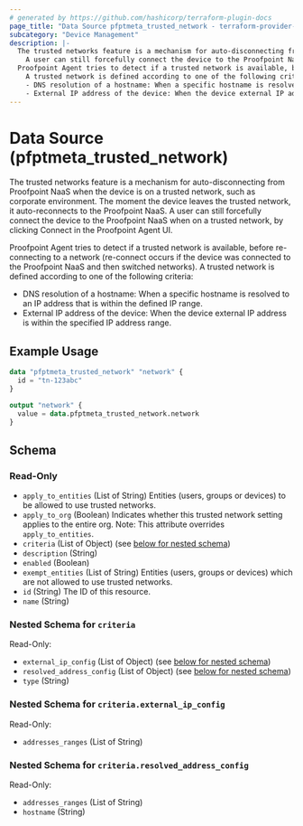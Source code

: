 ```yaml
---
# generated by https://github.com/hashicorp/terraform-plugin-docs
page_title: "Data Source pfptmeta_trusted_network - terraform-provider-pfptmeta"
subcategory: "Device Management"
description: |-
  The trusted networks feature is a mechanism for auto-disconnecting from Proofpoint NaaS when the device is on a trusted network, such as corporate environment. The moment the device leaves the trusted network, it auto-reconnects to the Proofpoint NaaS.
    A user can still forcefully connect the device to the Proofpoint NaaS when on a trusted network, by clicking Connect in the Proofpoint Agent UI.
  Proofpoint Agent tries to detect if a trusted network is available, before re-connecting to a network (re-connect occurs if the device was connected to the Proofpoint NaaS and then switched networks).
    A trusted network is defined according to one of the following criteria:
    - DNS resolution of a hostname: When a specific hostname is resolved to an IP address that is within the defined IP range.
    - External IP address of the device: When the device external IP address is within the specified IP address range.
---
```


# Data Source (pfptmeta_trusted_network)

The trusted networks feature is a mechanism for auto-disconnecting from Proofpoint NaaS when the device is on a trusted network, such as corporate environment. The moment the device leaves the trusted network, it auto-reconnects to the Proofpoint NaaS.
  A user can still forcefully connect the device to the Proofpoint NaaS when on a trusted network, by clicking Connect in the Proofpoint Agent UI.

  Proofpoint Agent tries to detect if a trusted network is available, before re-connecting to a network (re-connect occurs if the device was connected to the Proofpoint NaaS and then switched networks).
  A trusted network is defined according to one of the following criteria:
  - DNS resolution of a hostname: When a specific hostname is resolved to an IP address that is within the defined IP range.
  - External IP address of the device: When the device external IP address is within the specified IP address range.

## Example Usage

```terraform
data "pfptmeta_trusted_network" "network" {
  id = "tn-123abc"
}

output "network" {
  value = data.pfptmeta_trusted_network.network
}
```

<!-- schema generated by tfplugindocs -->
## Schema

### Read-Only

- `apply_to_entities` (List of String) Entities (users, groups or devices) to be allowed to use trusted networks.
- `apply_to_org` (Boolean) Indicates whether this trusted network setting applies to the entire org. Note: This attribute overrides `apply_to_entities`.
- `criteria` (List of Object) (see [below for nested schema](#nestedatt--criteria))
- `description` (String)
- `enabled` (Boolean)
- `exempt_entities` (List of String) Entities (users, groups or devices) which are not allowed to use trusted networks.
- `id` (String) The ID of this resource.
- `name` (String)

<a id="nestedatt--criteria"></a>
### Nested Schema for `criteria`

Read-Only:

- `external_ip_config` (List of Object) (see [below for nested schema](#nestedobjatt--criteria--external_ip_config))
- `resolved_address_config` (List of Object) (see [below for nested schema](#nestedobjatt--criteria--resolved_address_config))
- `type` (String)

<a id="nestedobjatt--criteria--external_ip_config"></a>
### Nested Schema for `criteria.external_ip_config`

Read-Only:

- `addresses_ranges` (List of String)


<a id="nestedobjatt--criteria--resolved_address_config"></a>
### Nested Schema for `criteria.resolved_address_config`

Read-Only:

- `addresses_ranges` (List of String)
- `hostname` (String)
